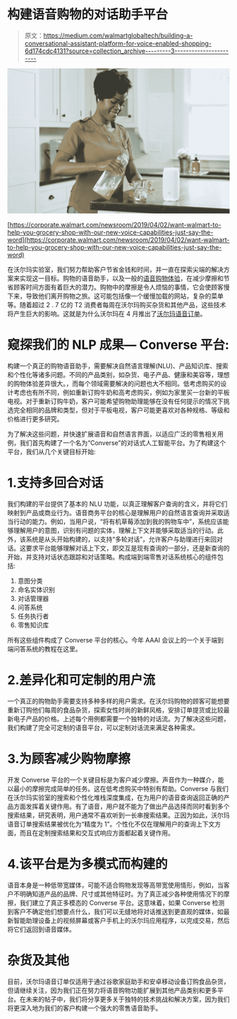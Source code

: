 # 构建语音购物的对话助手平台

> 原文：<https://medium.com/walmartglobaltech/building-a-conversational-assistant-platform-for-voice-enabled-shopping-6d174cdc4131?source=collection_archive---------3----------------------->

![](img/1eeefd63a9c9fbd870f7cc0e6cb7bac5.png)

[https://corporate.walmart.com/newsroom/2019/04/02/want-walmart-to-help-you-grocery-shop-with-our-new-voice-capabilities-just-say-the-word](https://corporate.walmart.com/newsroom/2019/04/02/want-walmart-to-help-you-grocery-shop-with-our-new-voice-capabilities-just-say-the-word)

在沃尔玛实验室，我们努力帮助客户节省金钱和时间，并一直在探索尖端的解决方案来实现这一目标。购物的语音助手，以及一般的[语音购物体验](/walmartlabs/exploring-the-future-of-voice-enabled-commerce-fe1e90f01fe9)，在减少摩擦和节省顾客时间方面有着巨大的潜力。购物中的摩擦是令人烦恼的事情，它会使顾客慢下来，导致他们离开购物之旅。这可能包括像一个缓慢加载的网站，复杂的菜单等。随着超过 2 . 7 亿的 T2 消费者每周在沃尔玛购买杂货和其他产品，这些技术将产生巨大的影响。这就是为什么沃尔玛在 4 月推出了[沃尔玛语音订单](https://corporate.walmart.com/newsroom/2019/04/02/want-walmart-to-help-you-grocery-shop-with-our-new-voice-capabilities-just-say-the-word)。

# 窥探我们的 NLP 成果— Converse 平台:

构建一个真正的购物语音助手，需要解决自然语言理解(NLU)、产品知识库、搜索和个性化等诸多问题。不同的产品类别，如杂货、电子产品、健康和美容等，理想的购物体验差异很大。，而每个领域需要解决的问题也大不相同。低考虑购买的设计考虑也有所不同，例如重新订购牛奶和高考虑购买，例如为家里买一台新的平板电视。对于重新订购牛奶，客户可能希望购物助理能够在没有任何提示的情况下挑选完全相同的品牌和类型，但对于平板电视，客户可能更喜欢对各种规格、等级和价格进行更多研究。

为了解决这些问题，并快速扩展语音和自然语言界面，以适应广泛的零售相关用例，我们首先构建了一个名为“Converse”的对话式人工智能平台。为了构建这个平台，我们从几个关键目标开始:

# 1.支持多回合对话

我们构建的平台提供了基本的 NLU 功能，以真正理解客户查询的含义，并将它们映射到产品或商业行为。语音商务平台的核心是理解用户的自然语言查询并采取适当行动的能力。例如，当用户说，“将有机草莓添加到我的购物车中”，系统应该能够理解用户的意图，识别有问题的实体，理解上下文并能够采取适当的行动。此外，该系统是从头开始构建的，以支持“多轮对话”，允许客户与助理进行来回对话。这要求平台能够理解对话上下文，即交互是现有查询的一部分，还是新查询的开始，并支持对话状态跟踪和对话策略。构成端到端零售对话系统核心的组件包括:

1.  意图分类
2.  命名实体识别
3.  对话管理器
4.  问答系统
5.  任务执行者
6.  零售知识库

所有这些组件构成了 Converse 平台的核心。今年 AAAI 会议上的一个关于端到端问答系统的教程在这里。

# 2.差异化和可定制的用户流

一个真正的购物助手需要支持多种多样的用户需求。在沃尔玛购物的顾客可能想要重新订购他们每周的食品杂货，探索女性时尚的新鲜风格，安排订单提货或比较最新电子产品的价格。上述每个用例都需要一个独特的对话流。为了解决这些问题，我们构建了完全可定制的语音平台，可以定制对话流来满足各种需求。

# 3.为顾客减少购物摩擦

开发 Converse 平台的一个关键目标是为客户减少摩擦。声音作为一种媒介，能以最小的摩擦完成简单的任务。这在低考虑购买中特别有帮助。Converse 与我们在沃尔玛实验室的搜索和个性化堆栈深度集成，在为用户的语音查询返回正确的产品方面发挥着关键作用。有了语音，用户就不能为了做出产品选择而同时看到多个搜索结果，研究表明，用户通常不喜欢听到一长串搜索结果。正因为如此，沃尔玛语音订单搜索结果被优化为“精度为 1”。个性化不仅在理解用户的查询上下文方面，而且在定制搜索结果和交互式响应方面都起着关键作用。

# 4.该平台是为多模式而构建的

语音本身是一种低带宽媒体，可能不适合购物发现等高带宽使用情形，例如，当客户不明确知道产品的品牌、尺寸或其他特征时。为了真正减少各种使用情况下的摩擦，我们建立了真正多模态的 Converse 平台。这意味着，如果 Converse 检测到客户不确定他们想要点什么，我们可以无缝地将对话推送到更直观的媒体，如最新智能助理设备上的视频屏幕或客户手机上的沃尔玛应用程序，以完成交易，然后将它们返回到语音媒体。

# 杂货及其他

目前，沃尔玛语音订单仅适用于通过谷歌家庭助手和安卓移动设备订购食品杂货，但请继续关注，因为我们正在努力将语音购物功能扩展到其他产品类别和更多平台。在未来的帖子中，我们将分享更多关于独特的技术挑战和解决方案，因为我们将更深入地为我们的客户构建一个强大的零售语音助手。